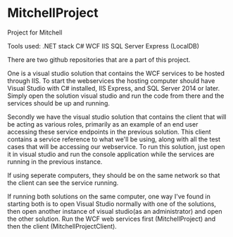 # MitchellProject
Project for Mitchell

Tools used:
.NET stack
C#
WCF
IIS
SQL Server Express (LocalDB)

There are two github repositories that are a part of this project. 

One is a visual studio solution that contains the WCF services to be hosted through IIS. To start the webservices the hosting computer
should have Visual Studio with C# installed, IIS Express, and SQL Server 2014 or later. Simply open the solution visual studio and
run the code from there and the services should be up and running.

Secondly we have the visual studio solution that contains the client that will be acting as various roles, primarily as an example of
an end user accessing these service endpoints in the previous solution. This client contains a service reference to what we'll be using,
along with all the test cases that will be accessing our webservice. To run this solution, just open it in visual studio and run the 
console application while the services are running in the previous instance.

If using seperate computers, they should be on the same network so that the client can see the service running.

If running both solutions on the same computer, one way I've found in starting both is to open Visual Studio normally with one of the 
solutions, then open another instance of visual studio(as an administrator) and open the other solution. Run the WCF web services first 
(MitchellProject) and then the client (MitchellProjectClient).

